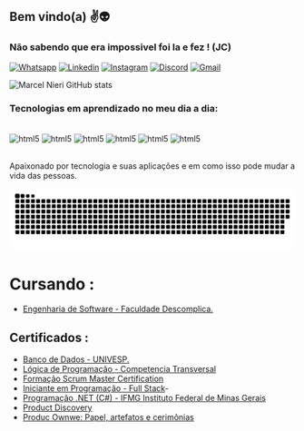 ## Bem vindo(a) ✌️👽
### Não sabendo que era impossivel foi la e fez ! (JC)

[![Whatsapp](https://img.shields.io/badge/WhatsApp-25D366?style=for-the-badge&logo=whatsapp&logoColor=white)](https://wa.me/5511910780108)
[![Linkedin](https://img.shields.io/badge/LinkedIn-0077B5?style=for-the-badge&logo=linkedin&logoColor=white
)](https://www.instagram.com/codeibuguei/)
[![Instagram](https://img.shields.io/badge/Instagram-E4405F?style=for-the-badge&logo=instagram&logoColor=white
)](https://www.instagram.com/codeibuguei/)
[![Discord](https://img.shields.io/badge/Discord-7289DA?style=for-the-badge&logo=discord&logoColor=white
)](discordapp.com/users/MarcelNieri#4678)
[![Gmail](https://img.shields.io/badge/Gmail-D14836?style=for-the-badge&logo=gmail&logoColor=white)](marcelnieri@codebug.com.br)

![Marcel Nieri GitHub stats](https://github-readme-stats.vercel.app/api?username=MarcelNieriDev&show_icons=true&theme=radical)



### Tecnologias em aprendizado no meu dia a dia:

<div style="display: inline_block"><br/>
<img align="center" alt="html5" src="https://img.shields.io/badge/HTML5-E34F26?style=for-the-badge&logo=html5&logoColor=white"/>
<img align="center" alt="html5" src="https://img.shields.io/badge/CSS-239120?&style=for-the-badge&logo=css3&logoColor=white"/>
<img align="center" alt="html5" src="https://img.shields.io/badge/JavaScript-F7DF1E?style=for-the-badge&logo=javascript&logoColor=black"/>
<img align="center" alt="html5" src="  https://img.shields.io/badge/React-20232A?style=for-the-badge&logo=react&logoColor=61DAFB"/>
<img align="center" alt="html5" src="https://img.shields.io/badge/Node.js-43853D?style=for-the-badge&logo=node.js&logoColor=white"/>
<img align="center" alt="html5" src="https://img.shields.io/badge/PHP-777BB4?style=for-the-badge&logo=php&logoColor=white"/>


</div><br/>


Apaixonado por tecnologia e suas aplicações e em como isso pode mudar a vida das pessoas.

 
![Snake animation](https://github.com/MarcelNieriDev/MarcelNieriDev/blob/output/github-contribution-grid-snake.svg)


# Cursando :

- [Engenharia de Software - Faculdade Descomplica.](https://descomplica.com.br/faculdade/a/) 

## Certificados : 

- [Banco de Dados - UNIVESP.](https://univesp.br/sites/527174b7b24a527adc000002/assets/5882d1369caf4d739a00036f/Bancos_de_Dados.pdf)
- [Lógica de Programação - Competencia Transversal](/assets/LP-Senai-Marcel%20Nieri.pdf) 
- [Formação Scrum Master Certification](/assets/SM-Marcel%20Nieri.pdf) 
- [Iniciante em Programação - Full Stack](/assets/FS-Alura-Marcel%20Nieri.pdf)- 
- [Programação .NET (C#) - IFMG Instituto Federal de Minas Gerais](/assets/IFMG%20-%20Marcel%20NIeri.pdf)  
- [Product Discovery](/assets/PO%20-%20Marcel%20Nieri.pdf)  
- [Produc Ownwe: Papel, artefatos e cerimônias](/assets/PO2%20-%20Marcel%20Nieri.pdf)

 
